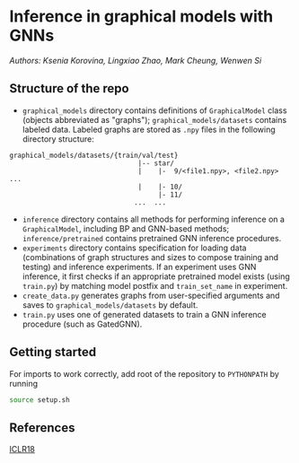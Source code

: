 # Inference in graphical models with GNNs

*Authors: Ksenia Korovina, Lingxiao Zhao, Mark Cheung, Wenwen Si*

## Structure of the repo

* `graphical_models` directory contains definitions of `GraphicalModel` class (objects abbreviated as "graphs"); `graphical_models/datasets` contains labeled data. Labeled graphs are stored as `.npy` files in the following directory structure:
```
graphical_models/datasets/{train/val/test}
                                |-- star/
                                |    |-  9/<file1.npy>, <file2.npy> ...
                                |    |- 10/
                                     |- 11/
                               ...  ...
```
* `inference` directory contains all methods for performing inference on a `GraphicalModel`, including BP and GNN-based methods; `inference/pretrained` contains pretrained GNN inference procedures.
* `experiments` directory contains specification for loading data (combinations of graph structures and sizes to compose training and testing) and inference experiments. If an experiment uses GNN inference, it first checks if an appropriate pretrained model exists (using `train.py`) by matching model postfix and `train_set_name` in experiment.
* `create_data.py` generates graphs from user-specified arguments and saves to `graphical_models/datasets` by default.
* `train.py` uses one of generated datasets to train a GNN inference procedure (such as GatedGNN).

## Getting started

For imports to work correctly, add root of the repository to `PYTHONPATH` by running

```bash
source setup.sh
```

## References

[ICLR18](https://arxiv.org/abs/1803.07710)